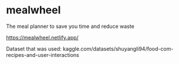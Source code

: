 # mealwheel
The meal planner to save you time and reduce waste

https://mealwheel.netlify.app/

Dataset that was used: kaggle.com/datasets/shuyangli94/food-com-recipes-and-user-interactions
